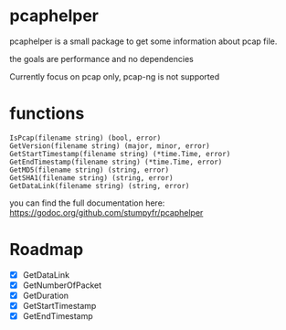 # pcaphelper

pcaphelper is a small package to get some information about pcap file.

the goals are performance and no dependencies

Currently focus on pcap only, pcap-ng is not supported

# functions

```
IsPcap(filename string) (bool, error)
GetVersion(filename string) (major, minor, error)
GetStartTimestamp(filename string) (*time.Time, error)
GetEndTimestamp(filename string) (*time.Time, error)
GetMD5(filename string) (string, error)
GetSHA1(filename string) (string, error)
GetDataLink(filename string) (string, error)
```

you can find the full documentation here: https://godoc.org/github.com/stumpyfr/pcaphelper

# Roadmap

* [x] GetDataLink
* [x] GetNumberOfPacket
* [x] GetDuration
* [x] GetStartTimestamp
* [x] GetEndTimestamp
